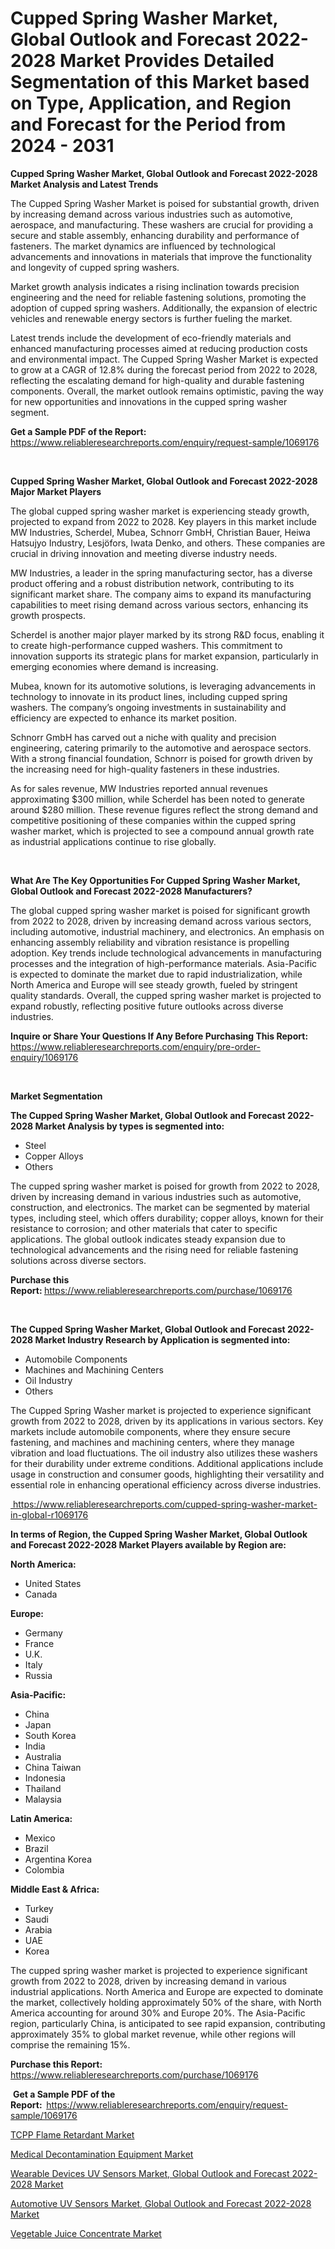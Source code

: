 <p><h1>Cupped Spring Washer Market, Global Outlook and Forecast 2022-2028 Market Provides Detailed Segmentation of this Market based on Type, Application, and Region and Forecast for the Period from 2024 - 2031</h1></p><p><strong>Cupped Spring Washer Market, Global Outlook and Forecast 2022-2028 Market Analysis and Latest Trends</strong></p>
<p><p>The Cupped Spring Washer Market is poised for substantial growth, driven by increasing demand across various industries such as automotive, aerospace, and manufacturing. These washers are crucial for providing a secure and stable assembly, enhancing durability and performance of fasteners. The market dynamics are influenced by technological advancements and innovations in materials that improve the functionality and longevity of cupped spring washers. </p><p>Market growth analysis indicates a rising inclination towards precision engineering and the need for reliable fastening solutions, promoting the adoption of cupped spring washers. Additionally, the expansion of electric vehicles and renewable energy sectors is further fueling the market. </p><p>Latest trends include the development of eco-friendly materials and enhanced manufacturing processes aimed at reducing production costs and environmental impact. The Cupped Spring Washer Market is expected to grow at a CAGR of 12.8% during the forecast period from 2022 to 2028, reflecting the escalating demand for high-quality and durable fastening components. Overall, the market outlook remains optimistic, paving the way for new opportunities and innovations in the cupped spring washer segment.</p></p>
<p><strong>Get a Sample PDF of the Report:&nbsp;</strong> <a href="https://www.reliableresearchreports.com/enquiry/request-sample/1069176">https://www.reliableresearchreports.com/enquiry/request-sample/1069176</a></p>
<p>&nbsp;</p>
<p><strong>Cupped Spring Washer Market, Global Outlook and Forecast 2022-2028 Major Market Players</strong></p>
<p><p>The global cupped spring washer market is experiencing steady growth, projected to expand from 2022 to 2028. Key players in this market include MW Industries, Scherdel, Mubea, Schnorr GmbH, Christian Bauer, Heiwa Hatsujyo Industry, Lesjöfors, Iwata Denko, and others. These companies are crucial in driving innovation and meeting diverse industry needs.</p><p>MW Industries, a leader in the spring manufacturing sector, has a diverse product offering and a robust distribution network, contributing to its significant market share. The company aims to expand its manufacturing capabilities to meet rising demand across various sectors, enhancing its growth prospects.</p><p>Scherdel is another major player marked by its strong R&D focus, enabling it to create high-performance cupped washers. This commitment to innovation supports its strategic plans for market expansion, particularly in emerging economies where demand is increasing.</p><p>Mubea, known for its automotive solutions, is leveraging advancements in technology to innovate in its product lines, including cupped spring washers. The company’s ongoing investments in sustainability and efficiency are expected to enhance its market position.</p><p>Schnorr GmbH has carved out a niche with quality and precision engineering, catering primarily to the automotive and aerospace sectors. With a strong financial foundation, Schnorr is poised for growth driven by the increasing need for high-quality fasteners in these industries.</p><p>As for sales revenue, MW Industries reported annual revenues approximating $300 million, while Scherdel has been noted to generate around $280 million. These revenue figures reflect the strong demand and competitive positioning of these companies within the cupped spring washer market, which is projected to see a compound annual growth rate as industrial applications continue to rise globally.</p></p>
<p>&nbsp;</p>
<p><strong>What Are The Key Opportunities For Cupped Spring Washer Market, Global Outlook and Forecast 2022-2028 Manufacturers?</strong></p>
<p><p>The global cupped spring washer market is poised for significant growth from 2022 to 2028, driven by increasing demand across various sectors, including automotive, industrial machinery, and electronics. An emphasis on enhancing assembly reliability and vibration resistance is propelling adoption. Key trends include technological advancements in manufacturing processes and the integration of high-performance materials. Asia-Pacific is expected to dominate the market due to rapid industrialization, while North America and Europe will see steady growth, fueled by stringent quality standards. Overall, the cupped spring washer market is projected to expand robustly, reflecting positive future outlooks across diverse industries.</p></p>
<p><strong>Inquire or Share Your Questions If Any Before Purchasing This Report:</strong> <a href="https://www.reliableresearchreports.com/enquiry/pre-order-enquiry/1069176">https://www.reliableresearchreports.com/enquiry/pre-order-enquiry/1069176</a></p>
<p>&nbsp;</p>
<p><strong>Market Segmentation</strong></p>
<p><strong>The Cupped Spring Washer Market, Global Outlook and Forecast 2022-2028 Market Analysis by types is segmented into:</strong></p>
<p><ul><li>Steel</li><li>Copper Alloys</li><li>Others</li></ul></p>
<p><p>The cupped spring washer market is poised for growth from 2022 to 2028, driven by increasing demand in various industries such as automotive, construction, and electronics. The market can be segmented by material types, including steel, which offers durability; copper alloys, known for their resistance to corrosion; and other materials that cater to specific applications. The global outlook indicates steady expansion due to technological advancements and the rising need for reliable fastening solutions across diverse sectors.</p></p>
<p><strong>Purchase this Report:&nbsp;</strong><a href="https://www.reliableresearchreports.com/purchase/1069176">https://www.reliableresearchreports.com/purchase/1069176</a></p>
<p>&nbsp;</p>
<p><strong>The Cupped Spring Washer Market, Global Outlook and Forecast 2022-2028 Market Industry Research by Application is segmented into:</strong></p>
<p><ul><li>Automobile Components</li><li>Machines and Machining Centers</li><li>Oil Industry</li><li>Others</li></ul></p>
<p><p>The Cupped Spring Washer market is projected to experience significant growth from 2022 to 2028, driven by its applications in various sectors. Key markets include automobile components, where they ensure secure fastening, and machines and machining centers, where they manage vibration and load fluctuations. The oil industry also utilizes these washers for their durability under extreme conditions. Additional applications include usage in construction and consumer goods, highlighting their versatility and essential role in enhancing operational efficiency across diverse industries.</p></p>
<p><a href="https://www.reliableresearchreports.com/cupped-spring-washer-market-in-global-r1069176">&nbsp;https://www.reliableresearchreports.com/cupped-spring-washer-market-in-global-r1069176</a></p>
<p><strong>In terms of Region, the Cupped Spring Washer Market, Global Outlook and Forecast 2022-2028 Market Players available by Region are:</strong></p>
<p>
    <p> <strong> North America: </strong>
        <ul>
            <li>United States</li>
            <li>Canada</li>
        </ul>
        </p> 
    <p> <strong> Europe: </strong>
        <ul>
            <li>Germany</li>
            <li>France</li>
            <li>U.K.</li>
            <li>Italy</li>
            <li>Russia</li>
        </ul>
        </p> 
    <p> <strong> Asia-Pacific: </strong>
        <ul>
            <li>China</li>
            <li>Japan</li>
            <li>South Korea</li>
            <li>India</li>
            <li>Australia</li>
            <li>China Taiwan</li>
            <li>Indonesia</li>
            <li>Thailand</li>
            <li>Malaysia</li>
        </ul>
        </p> 
    <p> <strong> Latin America: </strong>
        <ul>
            <li>Mexico</li>
            <li>Brazil</li>
            <li>Argentina Korea</li>
            <li>Colombia</li>
        </ul>
        </p> 
    <p> <strong> Middle East & Africa: </strong>
        <ul>
            <li>Turkey</li>
            <li>Saudi</li>
            <li>Arabia</li>
            <li>UAE</li>
            <li>Korea</li>
        </ul>
    </p>
    </p>
<p><p>The cupped spring washer market is projected to experience significant growth from 2022 to 2028, driven by increasing demand in various industrial applications. North America and Europe are expected to dominate the market, collectively holding approximately 50% of the share, with North America accounting for around 30% and Europe 20%. The Asia-Pacific region, particularly China, is anticipated to see rapid expansion, contributing approximately 35% to global market revenue, while other regions will comprise the remaining 15%.</p></p>
<p><strong>Purchase this Report: </strong><a href="https://www.reliableresearchreports.com/purchase/1069176">https://www.reliableresearchreports.com/purchase/1069176</a></p>
<p>&nbsp;<strong>Get a Sample PDF of the Report:&nbsp;&nbsp;</strong><a href="https://www.reliableresearchreports.com/enquiry/request-sample/1069176">https://www.reliableresearchreports.com/enquiry/request-sample/1069176</a></p>
<p><strong></strong></p>
<p><p><a href="https://issuu.com/reportprime-2/docs/tcpp-flame-retardant-market-size-20_5f579e5bab4713">TCPP Flame Retardant Market</a></p><p><a href="https://www.linkedin.com/pulse/how-regions-adapting-medical-decontamination-equipment-market-drkxe?trackingId=fCbZHSqZS8C7CdGu%2BJzguw%3D%3D">Medical Decontamination Equipment Market</a></p><p><a href="https://github.com/olyy49keyt/Market-Research-Report-List-1/blob/main/wearable-devices-uv-sensors-market-global-outlook-and-forecast-2022-2028-market.md">Wearable Devices UV Sensors Market, Global Outlook and Forecast 2022-2028 Market</a></p><p><a href="https://github.com/tamvrosiya/Market-Research-Report-List-6/blob/main/automotive-uv-sensors-market-global-outlook-and-forecast-2022-2028-market.md">Automotive UV Sensors Market, Global Outlook and Forecast 2022-2028 Market</a></p><p><a href="https://medium.com/@mariedawsonv3/this-report-aims-to-deliver-an-in-depth-analysis-of-the-global-vegetable-juice-concentrate-market-9e19be12f246">Vegetable Juice Concentrate Market</a></p></p>